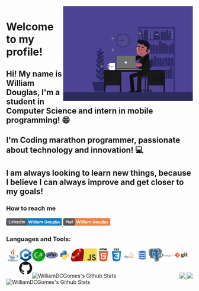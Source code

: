 
<img align="right" src="https://github.com/WilliamDCGomes/williamdcgomes/blob/main/gif/programming.gif" width="350"/>

# Welcome to my profile!

## Hi! My name is William Douglas, I'm a student in Computer Science and intern in mobile programming! 😄
## I'm Coding marathon programmer, passionate about technology and innovation! 💻
## I am always looking to learn new things, because I believe I can always improve and get closer to my goals!

<!-- BLOG-POST-LIST:END -->

### How to reach me
<a href="https://www.linkedin.com/in/william-douglas-costa-gomes-4a087817a/">
  <img height="20" max-width="80" src="https://github.com/WilliamDCGomes/williamdcgomes/blob/main/gif/buttonLinkedin.png">
</a>
<a href="mailto:williamdouglasgomes@hotmail.com">
  <img height="20" max-width="80" src="https://github.com/WilliamDCGomes/williamdcgomes/blob/main/gif/buttonEmail.png">
</a>

### Languages and Tools:
<img align="left" alt="Java" width="35px" src="https://raw.githubusercontent.com/github/explore/80688e429a7d4ef2fca1e82350fe8e3517d3494d/topics/java/java.png" />
<img align="left" alt="C++" width="35px" src="https://raw.githubusercontent.com/github/explore/80688e429a7d4ef2fca1e82350fe8e3517d3494d/topics/cpp/cpp.png" />
<img align="left" alt="C#" width="35px" src="https://raw.githubusercontent.com/github/explore/80688e429a7d4ef2fca1e82350fe8e3517d3494d/topics/csharp/csharp.png" />
<img align="left" alt="PHP" width="35px" src="https://raw.githubusercontent.com/github/explore/80688e429a7d4ef2fca1e82350fe8e3517d3494d/topics/php/php.png" />
<img align="left" alt="Python" width="35px" src="https://raw.githubusercontent.com/github/explore/80688e429a7d4ef2fca1e82350fe8e3517d3494d/topics/python/python.png" />
<img align="left" alt="Ruby" width="35px" src="https://raw.githubusercontent.com/github/explore/80688e429a7d4ef2fca1e82350fe8e3517d3494d/topics/ruby/ruby.png" />
<img align="left" alt="JavaScript" width="35px" src="https://raw.githubusercontent.com/github/explore/80688e429a7d4ef2fca1e82350fe8e3517d3494d/topics/javascript/javascript.png" />
<img align="left" alt="HTML5" width="35px" src="https://raw.githubusercontent.com/github/explore/80688e429a7d4ef2fca1e82350fe8e3517d3494d/topics/html/html.png" />
<img align="left" alt="CSS3" width="35px" src="https://raw.githubusercontent.com/github/explore/80688e429a7d4ef2fca1e82350fe8e3517d3494d/topics/css/css.png" />
<img align="left" alt="MySQL" width="35px" src="https://raw.githubusercontent.com/github/explore/80688e429a7d4ef2fca1e82350fe8e3517d3494d/topics/mysql/mysql.png" />
<img align="left" alt="SQL" width="35px" src="https://raw.githubusercontent.com/github/explore/80688e429a7d4ef2fca1e82350fe8e3517d3494d/topics/sql/sql.png" />
<img align="left" alt="PostgreSQL" width="35px" src="https://raw.githubusercontent.com/github/explore/80688e429a7d4ef2fca1e82350fe8e3517d3494d/topics/postgresql/postgresql.png" />
<img align="left" alt="MongoDB" width="35px" src="https://raw.githubusercontent.com/github/explore/80688e429a7d4ef2fca1e82350fe8e3517d3494d/topics/mongodb/mongodb.png" />
<img align="left" alt="Git" width="35px" src="https://raw.githubusercontent.com/github/explore/80688e429a7d4ef2fca1e82350fe8e3517d3494d/topics/git/git.png" />
<img align="left" alt="GitHub" width="35px" src="https://raw.githubusercontent.com/github/explore/78df643247d429f6cc873026c0622819ad797942/topics/github/github.png" />
<br><br><br>

<p>
<img align="left" alt="WilliamDCGomes's Github Stats" src="https://github-readme-stats.vercel.app/api?username=WilliamDCGomes&show_icons=true&hide_border=true&theme=dracula" />

<img align="left" alt="WilliamDCGomes's Github Stats" src="https://github-readme-stats.vercel.app/api/top-langs/?username=WilliamDCGomes&hide_border=true&theme=dracula" />
</p>
<p align = "right">
  <a href="https://pufler.dev/git-badges/">
    <img height="20" max-width="80" src="https://badges.pufler.dev/repos/WilliamDCGomes">
  </a>
   <a href="https://pufler.dev/git-badges/">
    <img height="20" max-width="80" src="https://badges.pufler.dev/commits/monthly/WilliamDCGomes">
  </a>
</p>
